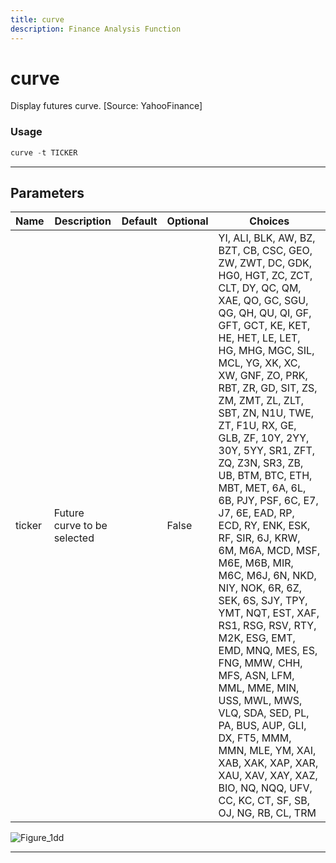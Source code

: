 ```yaml
---
title: curve
description: Finance Analysis Function
---
```


# curve

Display futures curve. [Source: YahooFinance]

### Usage

```python
curve -t TICKER
```

---

## Parameters

| Name | Description | Default | Optional | Choices |
| ---- | ----------- | ------- | -------- | ------- |
| ticker | Future curve to be selected |  | False | YI, ALI, BLK, AW, BZ, BZT, CB, CSC, GEO, ZW, ZWT, DC, GDK, HG0, HGT, ZC, ZCT, CLT, DY, QC, QM, XAE, QO, GC, SGU, QG, QH, QU, QI, GF, GFT, GCT, KE, KET, HE, HET, LE, LET, HG, MHG, MGC, SIL, MCL, YG, XK, XC, XW, GNF, ZO, PRK, RBT, ZR, GD, SIT, ZS, ZM, ZMT, ZL, ZLT, SBT, ZN, N1U, TWE, ZT, F1U, RX, GE, GLB, ZF, 10Y, 2YY, 30Y, 5YY, SR1, ZFT, ZQ, Z3N, SR3, ZB, UB, BTM, BTC, ETH, MBT, MET, 6A, 6L, 6B, PJY, PSF, 6C, E7, J7, 6E, EAD, RP, ECD, RY, ENK, ESK, RF, SIR, 6J, KRW, 6M, M6A, MCD, MSF, M6E, M6B, MIR, M6C, M6J, 6N, NKD, NIY, NOK, 6R, 6Z, SEK, 6S, SJY, TPY, YMT, NQT, EST, XAF, RS1, RSG, RSV, RTY, M2K, ESG, EMT, EMD, MNQ, MES, ES, FNG, MMW, CHH, MFS, ASN, LFM, MML, MME, MIN, USS, MWL, MWS, VLQ, SDA, SED, PL, PA, BUS, AUP, GLI, DX, FT5, MMM, MMN, MLE, YM, XAI, XAB, XAK, XAP, XAR, XAU, XAV, XAY, XAZ, BIO, NQ, NQQ, UFV, CC, KC, CT, SF, SB, OJ, NG, RB, CL, TRM |

![Figure_1dd](https://user-images.githubusercontent.com/25267873/196562734-b3fe1c41-c103-4527-a081-5cf7dae62cce.png)

---
